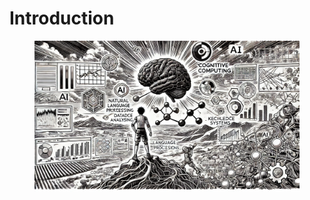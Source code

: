 # Introduction



<figure><img src="../.gitbook/assets/image (82).png" alt=""><figcaption></figcaption></figure>
